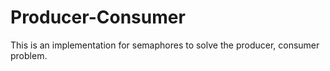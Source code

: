 # Producer-Consumer
This is an implementation for semaphores to solve the producer, consumer problem.

